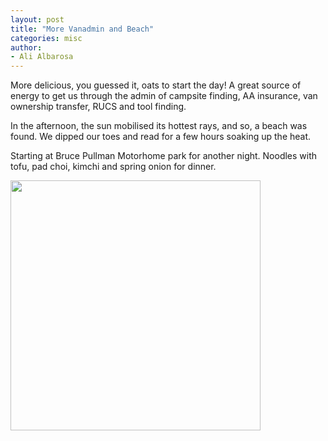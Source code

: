 ```yaml
---
layout: post
title: "More Vanadmin and Beach"
categories: misc
author:
- Ali Albarosa
---
```


More delicious, you guessed it, oats to start the day! A great source of energy to get us through the admin of campsite finding, AA insurance, van ownership transfer, RUCS and tool finding.

In the afternoon, the sun mobilised its hottest rays, and so, a beach was found. We dipped our toes and read for a few hours soaking up the heat.

Starting at Bruce Pullman Motorhome park for another night. Noodles with tofu, pad choi, kimchi and spring onion for dinner.

<img src="{{site.base_url}}{% link /assets/images/2025-02-18-Foto.JPG %}" style="width:400px"><br>
